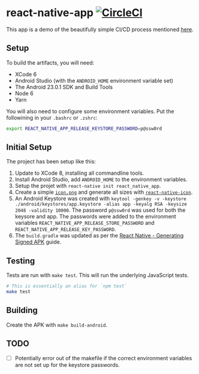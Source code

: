 # react-native-app [![CircleCI](https://circleci.com/gh/dwmkerr/beautifully-simple-app-ci.svg?style=svg)](https://circleci.com/gh/dwmkerr/beautifully-simple-app-ci)

This app is a demo of the beautifully simple CI/CD process mentioned [here](../README.md).

## Setup

To build the artifacts, you will need:

- XCode 6
- Android Studio (with the `ANDROID_HOME` environment variable set)
- The Android 23.0.1 SDK and Build Tools
- Node 6
- Yarn

You will also need to configure some environment variables. Put the followining in your `.bashrc` or `.zshrc`:

```bash
export REACT_NATIVE_APP_RELEASE_KEYSTORE_PASSWORD=p@ssw0rd
```

## Initial Setup

The project has been setup like this:

1. Update to XCode 8, installing all commandline tools.
2. Install Android Studio, add `ANDROID_HOME` to the environment variables.
3. Setup the projet with `react-native init react_native_app`.
4. Create a simple [`icon.png`](./icon.png) and generate all sizes with [`react-native-icon`](https://github.com/dwmkerr/react-native-icon).
5. An Android Keystore was created with `keytool -genkey -v -keystore ./android/keystores/app.keystore -alias app -keyalg RSA -keysize 2048 -validity 10000`. The password `p@ssw0rd` was used for both the keysore and app. The passwords were added to the environment variables `REACT_NATIVE_APP_RELEASE_STORE_PASSWORD` and `REACT_NATIVE_APP_RELEASE_KEY_PASSWORD`.
6. The `build.gradle` was updated as per the [React Native - Generating Signed APK](http://facebook.github.io/react-native/releases/0.19/docs/signed-apk-android.html#content) guide.

## Testing

Tests are run with `make test`. This will run the underlying JavaScript tests.

```bash
# This is essentially an alias for `npm test`
make test
```

## Building

Create the APK with `make build-android`.

## TODO

- [ ] Potentially error out of the makefile if the correct environment variables are not set up for the keystore passwords.
